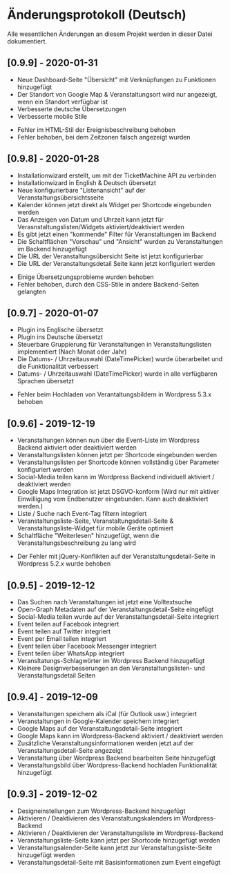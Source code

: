 # Änderungsprotokoll (Deutsch)
Alle wesentlichen Änderungen an diesem Projekt werden in dieser Datei dokumentiert.

## [0.9.9] - 2020-01-31
+   Neue Dashboard-Seite "Übersicht" mit Verknüpfungen zu Funktionen hinzugefügt
+   Der Standort von Google Map & Veranstaltungsort wird nur angezeigt, wenn ein Standort verfügbar ist
+   Verbesserte deutsche Übersetzungen
+   Verbesserte mobile Stile
-   Fehler im HTML-Stil der Ereignisbeschreibung behoben
-   Fehler behoben, bei dem Zeitzonen falsch angezeigt wurden

## [0.9.8] - 2020-01-28
+   Installationwizard erstellt, um mit der TicketMachine API zu verbinden
+   Installationwizard in English & Deutsch übersetzt
+   Neue konfigurierbare "Listenansicht" auf der Veranstaltungsübersichtsseite
+   Kalender können jetzt direkt als Widget per Shortcode eingebunden werden
+   Das Anzeigen von Datum und Uhrzeit kann jetzt für Verasnstaltungslisten/Widgets aktiviert/deaktiviert werden
+   Es gibt jetzt einen "kommende" Filter für Veranstaltungen im Backend
+   Die Schaltflächen "Vorschau" und "Ansicht" wurden zu Veranstaltungen im Backend hinzugefügt
+   Die URL der Veranstaltungsübersicht Seite ist jetzt konfigurierbar
+   Die URL der Veranstaltungsdetail Seite kann jetzt konfiguriert werden
-   Einige Übersetzungsprobleme wurden behoben
-   Fehler behoben, durch den CSS-Stile in andere Backend-Seiten gelangten

## [0.9.7] - 2020-01-07
+   Plugin ins Englische übersetzt
+   Plugin ins Deutsche übersetzt
+   Steuerbare Gruppierung für Veranstaltungen in Veranstaltungslisten implementiert (Nach Monat oder Jahr)
+   Die Datums- / Uhrzeitauswahl (DateTimePicker) wurde überarbeitet und die Funktionalität verbessert
+   Datums- / Uhrzeitauswahl (DateTimePicker) wurde in alle verfügbaren Sprachen übersetzt
-   Fehler beim Hochladen von Verantaltungsbildern in Wordpress 5.3.x behoben

## [0.9.6] - 2019-12-19
+   Veranstaltungen können nun über die Event-Liste im Wordpress Backend aktiviert oder deaktiviert werden
+   Veranstaltungslisten können jetzt per Shortcode eingebunden werden
+   Veranstaltungslisten per Shortcode können vollständig über Parameter konfiguriert werden
+   Social-Media teilen kann im Wordpress Backend individuell aktiviert / deaktiviert werden
+   Google Maps Integration ist jetzt DSGVO-konform (Wird nur mit aktiver Einwilligung vom Endbenutzer eingebunden. Kann auch deaktiviert werden.)
+   Liste / Suche nach Event-Tag filtern integriert
+   Veranstaltungsliste-Seite, Veranstaltungsdetail-Seite & Veranstaltungsliste-Widget für mobile Geräte optimiert
+   Schaltfläche "Weiterlesen" hinzugefügt, wenn die Veranstaltungsbeschreibung zu lang wird
-   Der Fehler mit jQuery-Konflikten auf der Veranstaltungsdetail-Seite in Wordpress 5.2.x wurde behoben

## [0.9.5] - 2019-12-12
+   Das Suchen nach Veranstaltungen ist jetzt eine Volltextsuche
+   Open-Graph Metadaten auf der Veranstaltungsdetail-Seite eingefügt
+   Social-Media teilen wurde auf der Veranstaltungsdetail-Seite integriert
+   Event teilen auf Facebook integriert
+   Event teilen auf Twitter integriert
+   Event per Email teilen integriert
+   Event teilen über Facebook Messenger integriert
+   Event teilen über WhatsApp integriert
+   Veransltatungs-Schlagwörter im Wordpress Backend hinzugefügt
+   Kleinere Designverbesserungen an den Veranstaltungslisten- und Veranstaltungsdetail Seiten

## [0.9.4] - 2019-12-09
+   Veranstaltungen speichern als iCal (für Outlook usw.) integriert
+   Veranstaltungen in Google-Kalender speichern integriert
+   Google Maps auf der Veranstaltungsdetail-Seite integriert
+   Google Maps kann im Wordpress-Backend aktiviert / deaktiviert werden
+   Zusätzliche Veranstaltungsinformationen werden jetzt auf der Veranstaltungsdetail-Seite angezeigt
+   Veranstaltung über Wordpress Backend bearbeiten Seite hinzugefügt
+   Veranstaltungsbild über Wordpress-Backend hochladen Funktionalität hinzugefügt

## [0.9.3] - 2019-12-02
+   Designeinstellungen zum Wordpress-Backend hinzugefügt
+   Aktivieren / Deaktivieren des Veranstaltungskalenders im Wordpress-Backend
+   Aktivieren / Deaktivieren der Veranstaltungsliste im Wordpress-Backend
+   Veranstaltungsliste-Seite kann jetzt per Shortcode hinzugefügt werden
+   Veranstaltungsalender-Seite kann jetzt zur Veranstaltungsliste-Seite hinzugefügt werden
+   Veranstaltungsdetail-Seite mit Basisinformationen zum Event eingefügt